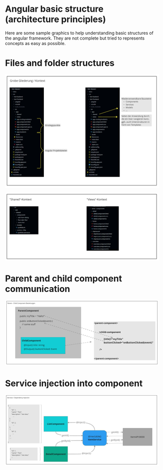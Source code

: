 # Angular basic structure (architecture principles)

Here are some sample graphics to help understanding basic structures of the angular framework.
They are not complete but tried to represents concepts as easy as possible.

# Files and folder structures

![Project Structure](image.png)

![Internal File Structure](image-1.png)

# Parent and child component communication

![Parent - Child communication](image-2.png)

# Service injection into component

![Services And Components](image-3.png)
